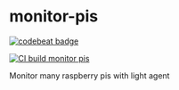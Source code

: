 # monitor-pis

[![codebeat badge](https://codebeat.co/badges/2a0b3c42-34b9-470c-8198-1280aaeed042)](https://codebeat.co/projects/github-com-jotitan-monitor-pis-main)

[![CI build monitor pis](https://github.com/jotitan/monitor-pis/actions/workflows/main.yml/badge.svg)](https://github.com/jotitan/monitor-pis/actions/workflows/main.yml)

Monitor many raspberry pis with light agent